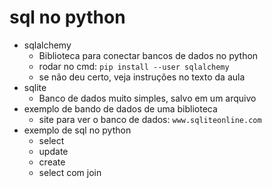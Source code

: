 # sql no python
- sqlalchemy
    - Biblioteca para conectar bancos de dados no python
    - rodar no cmd: `pip install --user sqlalchemy`
    - se não deu certo, veja instruções no texto da aula
- sqlite
    - Banco de dados muito simples, salvo em um arquivo
- exemplo de bando de dados de uma biblioteca
    - site para ver o banco de dados: `www.sqliteonline.com`
- exemplo de sql no python
    - select
    - update
    - create
    - select com join